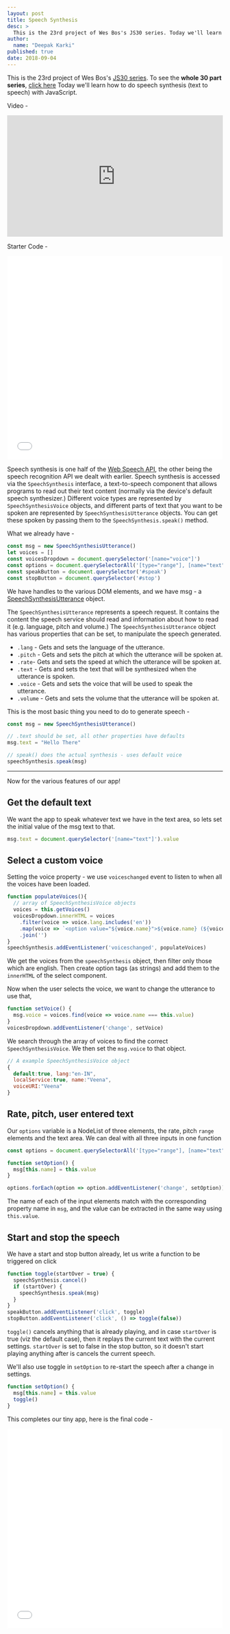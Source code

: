 ```yaml
---
layout: post
title: Speech Synthesis
desc: >
  This is the 23rd project of Wes Bos's JS30 series. Today we'll learn how to do speech synthesis (text to speech) with JavaScript.
author:
  name: "Deepak Karki"
published: true
date: 2018-09-04
---
```



This is the 23rd project of Wes Bos's [JS30 series](https://javascript30.com/friend/DISCOVERDEV). To see the **whole 30 part series**, [click here](../)
Today we'll learn how to do speech synthesis (text to speech) with JavaScript.

Video - 

<style>.embed-container { position: relative; padding-bottom: 56.25%; height: 0; overflow: hidden; max-width: 100%; } .embed-container iframe, .embed-container object, .embed-container embed { position: absolute; top: 0; left: 0; width: 100%; height: 100%; }</style><div class='embed-container'><iframe src='https://www.youtube.com/embed/saCpKH_xdgs' frameborder='0' allowfullscreen></iframe></div>

Starter Code -

<iframe height='474' scrolling='no' title='JS30-23-SpeechSynthesis-a' src='//codepen.io/deepakkarki/embed/GGXwyq/?height=474&theme-id=dark&default-tab=html,result&embed-version=2' frameborder='no' allowtransparency='true' allowfullscreen='true' style='width: 100%;'>See the Pen <a href='https://codepen.io/deepakkarki/pen/GGXwyq/'>JS30-23-SpeechSynthesis-a</a> by Deepak Karki (<a href='https://codepen.io/deepakkarki'>@deepakkarki</a>) on <a href='https://codepen.io'>CodePen</a>.
</iframe>


Speech synthesis is one half of the [Web Speech API](https://developer.mozilla.org/en-US/docs/Web/API/Web_Speech_API), the other being the speech recognition API we dealt with earlier.
Speech synthesis is accessed via the `SpeechSynthesis` interface, a text-to-speech component that allows programs to read out their text content (normally via the device's default speech synthesizer.) Different voice types are represented by `SpeechSynthesisVoice` objects, and different parts of text that you want to be spoken are represented by `SpeechSynthesisUtterance` objects. You can get these spoken by passing them to the `SpeechSynthesis.speak()` method.

What we already have -

```js
const msg = new SpeechSynthesisUtterance()
let voices = []
const voicesDropdown = document.querySelector('[name="voice"]')
const options = document.querySelectorAll('[type="range"], [name="text"]')
const speakButton = document.querySelector('#speak')
const stopButton = document.querySelector('#stop')
```

We have handles to the various DOM elements, and we have msg - a [SpeechSynthesisUtterance](https://developer.mozilla.org/en-US/docs/Web/API/SpeechSynthesisUtterance) object.

The `SpeechSynthesisUtterance` represents a speech request. It contains the content the speech service should read and information about how to read it (e.g. language, pitch and volume.) The `SpeechSynthesisUtterance` object has various properties that can be set, to manipulate the speech generated.

* `.lang` - Gets and sets the language of the utterance.
* `.pitch` - Gets and sets the pitch at which the utterance will be spoken at.
* `.rate`- Gets and sets the speed at which the utterance will be spoken at.
* `.text` - Gets and sets the text that will be synthesized when the utterance is spoken.
* `.voice` - Gets and sets the voice that will be used to speak the utterance.
* `.volume` - Gets and sets the volume that the utterance will be spoken at.

This is the most basic thing you need to do to generate speech -

```js
const msg = new SpeechSynthesisUtterance()

// .text should be set, all other properties have defaults
msg.text = "Hello There"

// speak() does the actual synthesis - uses default voice
speechSynthesis.speak(msg)
```

-------

Now for the various features of our app!


## Get the default text

We want the app to speak whatever text we have in the text area, so lets set the initial value of the msg text to that.

```js
msg.text = document.querySelector('[name="text"]').value
```


## Select a custom voice

Setting the voice property - we use `voiceschanged` event to listen to when all the voices have been loaded.

```js
function populateVoices(){
  // array of SpeechSynthesisVoice objects
  voices = this.getVoices()
  voicesDropdown.innerHTML = voices
    .filter(voice => voice.lang.includes('en'))
    .map(voice => `<option value="${voice.name}">${voice.name} (${voice.lang})</option>`)
    .join('')
}
speechSynthesis.addEventListener('voiceschanged', populateVoices)
```

We get the voices from the `speechSynthesis` object, then filter only those which are english. Then create option tags (as strings) and add them to the `innerHTML` of the select component.

Now when the user selects the voice, we want to change the utterance to use that,

```js
function setVoice() {
  msg.voice = voices.find(voice => voice.name === this.value)
}
voicesDropdown.addEventListener('change', setVoice)
```

We search through the array of voices to find the correct `SpeechSynthesisVoice`. We then set the `msg.voice` to that object.

```js
// A example SpeechSynthesisVoice object
{ 
  default:true, lang:"en-IN",
  localService:true, name:"Veena",
  voiceURI:"Veena"
}
```


## Rate, pitch, user entered text

Our `options` variable is a NodeList of three elements, the rate, pitch `range` elements and the text area.
We can deal with all three inputs in one function

```js
const options = document.querySelectorAll('[type="range"], [name="text"]')

function setOption() {
  msg[this.name] = this.value
}

options.forEach(option => option.addEventListener('change', setOption))
```

The name of each of the input elements match with the corresponding property name in `msg`, and the value can be extracted in the same way using `this.value`. 


## Start and stop the speech

We have a start and stop button already, let us write a function to be triggered on click

```js
function toggle(startOver = true) {
  speechSynthesis.cancel()
  if (startOver) {
    speechSynthesis.speak(msg)
  }
}
speakButton.addEventListener('click', toggle)
stopButton.addEventListener('click', () => toggle(false))
```

`toggle()` cancels anything that is already playing, and in case `startOver` is true (viz the default case), then it replays the current text with the current settings. `startOver` is set to false in the stop button, so it doesn't start playing anything after is cancels the current speech.

We'll also use toggle in `setOption` to re-start the speech after a change in settings.

```js
function setOption() {
  msg[this.name] = this.value
  toggle()
}
```

This completes our tiny app, here is the final code -

<iframe height='465' scrolling='no' title='JS30-23-SpeechSynthesis-b' src='//codepen.io/deepakkarki/embed/aKaQEx/?height=265&theme-id=dark&default-tab=js,result&embed-version=2' frameborder='no' allowtransparency='true' allowfullscreen='true' style='width: 100%;'>See the Pen <a href='https://codepen.io/deepakkarki/pen/aKaQEx/'>JS30-23-SpeechSynthesis-b</a> by Deepak Karki (<a href='https://codepen.io/deepakkarki'>@deepakkarki</a>) on <a href='https://codepen.io'>CodePen</a>.
</iframe>